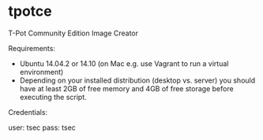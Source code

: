 tpotce
======

T-Pot Community Edition Image Creator

Requirements:

- Ubuntu 14.04.2 or 14.10 (on Mac e.g. use Vagrant to run a virtual environment)
- Depending on your installed distribution (desktop vs. server) you should have at least 2GB of free memory and 4GB of free storage before executing the script.


Credentials:

user: tsec
pass: tsec

